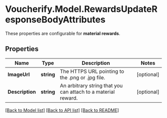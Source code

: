 # Voucherify.Model.RewardsUpdateResponseBodyAttributes
These properties are configurable for **material rewards**.

## Properties

Name | Type | Description | Notes
------------ | ------------- | ------------- | -------------
**ImageUrl** | **string** | The HTTPS URL pointing to the .png or .jpg file. | [optional] 
**Description** | **string** | An arbitrary string that you can attach to a material reward. | [optional] 

[[Back to Model list]](../../README.md#documentation-for-models) [[Back to API list]](../../README.md#documentation-for-api-endpoints) [[Back to README]](../../README.md)


